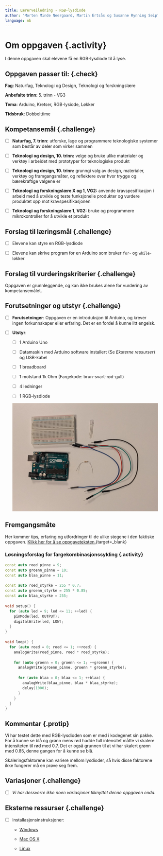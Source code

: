 ```yaml
---
title: Lærerveiledning - RGB-lysdiode
author: "Morten Minde Neergaard, Martin Ertsås og Susanne Rynning Seip"
language: nb
---
```


# Om oppgaven {.activity}

I denne oppgaven skal elevene få en RGB-lysdiode til å lyse.

## Oppgaven passer til: {.check}

 __Fag__: Naturfag, Teknologi og Design, Teknologi og forskningslære

__Anbefalte trinn__: 5. trinn - VG3

__Tema__: Arduino, Kretser, RGB-lysiode, Løkker

__Tidsbruk__: Dobbelttime

## Kompetansemål {.challenge}

- [ ] __Naturfag, 7. trinn:__ utforske, lage og programmere teknologiske systemer som består av deler som virker sammen

- [ ] __Teknologi og design, 10. trinn:__ velge og bruke ulike materialer og verktøy i arbeidet med prototyper for teknologiske produkt

- [ ] __Teknologi og design, 10. trinn:__ grunngi valg av design, materialer, verktøy og framgangsmåter, og reflektere over hvor trygge og bærekraftige valgene er

- [ ] __Teknologi og forskningslære X og 1, VG2:__ anvende kravspesifikasjon i arbeid med å utvikle og teste funksjonelle produkter og vurdere produktet opp mot kravspesifikasjonen

- [ ] __Teknologi og forskningslære 1, VG2:__ bruke og programmere mikrokontroller for å utvikle et produkt

## Forslag til læringsmål {.challenge}

- [ ] Elevene kan styre en RGB-lysdiode

- [ ] Elevene kan skrive program for en Arduino som bruker `for`- og `while`-løkker

## Forslag til vurderingskriterier {.challenge}

Oppgaven er grunnleggende, og kan ikke brukes alene for vurdering av kompetansemålet.

## Forutsetninger og utstyr {.challenge}

- [ ] __Forutsetninger__: Oppgaven er en introduksjon til Arduino, og krever ingen forkunnskaper eller erfaring. Det er en fordel å kunne litt engelsk.

- [ ] __Utstyr__:

  - [ ] 1 Arduino Uno

  - [ ] Datamaskin med Arduino software installert (Se _Eksterne ressurser_) og USB-kabel

  - [ ] 1 breadboard

  - [ ] 1 motstand 1k Ohm (Fargekode: brun-svart-rød-gull)

  - [ ] 4 ledninger

  - [ ] 1 RGB-lysdiode

  ![utstyr](utstyr.jpeg)

## Fremgangsmåte

Her kommer tips, erfaring og utfordringer til de ulike stegene i den faktiske
oppgaven. [Klikk her for å se oppgaveteksten.](../rgb_diode/rgb_diode.html){target=_blank}

### Løsningsforslag for fargekombinasjonssykling {.activity}

```cpp
const auto roed_pinne = 9;
const auto groenn_pinne = 10;
const auto blaa_pinne = 11;

const auto roed_styrke = 255 * 0.7;
const auto groenn_styrke = 255 * 0.85;
const auto blaa_styrke = 255;

void setup() {
  for (auto led = 9; led <= 11; ++led) {
    pinMode(led, OUTPUT);
    digitalWrite(led, LOW);
  }
}

void loop() {
  for (auto roed = 0; roed <= 1; ++roed) {
    analogWrite(roed_pinne, roed * roed_styrke);

    for (auto groenn = 0; groenn <= 1; ++groenn) {
      analogWrite(groenn_pinne, groenn * groenn_styrke);

      for (auto blaa = 0; blaa <= 1; ++blaa) {
        analogWrite(blaa_pinne, blaa * blaa_styrke);
        delay(1000);
      }
    }
  }
}
```

## Kommentar {.protip}

Vi har testet dette med RGB-lysdioden som er med i kodegenet sin pakke. For å
kunne se blå og grønn mens rød hadde full intensitet måtte vi skalere
intensiteten til rød med 0.7. Det er også grunnen til at vi har skalert grønn
med 0.85, denne gangen for å kunne se blå.

Skaleringsfaktorene kan variere mellom lysdioder, så hvis disse faktorene ikke
fungerer må en prøve seg frem.

## Variasjoner {.challenge}

- [ ]  _Vi har dessverre ikke noen variasjoner tilknyttet denne oppgaven enda._

## Eksterne ressurser {.challenge}
- [ ] Installasjonsinstruksjoner:

  + [Windows](https://arduino.cc/en/Guide/Windows)

  + [Mac OS X](https://arduino.cc/en/Guide/MacOSX)

  + [Linux](https://arduino.cc/en/Guide/Linux)
